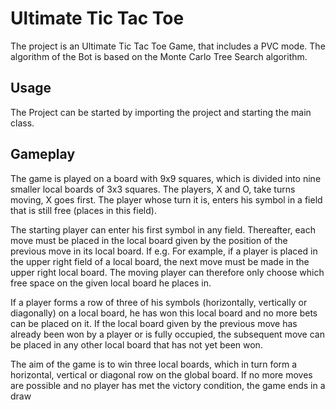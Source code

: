 # Ultimate Tic Tac Toe

The project is an Ultimate Tic Tac Toe Game, that includes a PVC mode.
The algorithm of the Bot is based on the Monte Carlo Tree Search algorithm.

## Usage
The Project can be started by importing the project and starting the main class.

## Gameplay
The game is played on a board with 9x9 squares, which is divided into nine smaller local boards of 3x3 squares. 
The players, X and O, take turns moving, X goes first. The player whose turn it is, enters his symbol in a field 
that is still free (places in this field).

The starting player can enter his first symbol in any field. Thereafter, each move must be placed in the local board 
given by the position of the previous move in its local board. If e.g. For example, if a player is placed in the upper 
right field of a local board, the next move must be made in the upper right local board. The moving player can therefore 
only choose which free space on the given local board he places in.

If a player forms a row of three of his symbols (horizontally, vertically or diagonally) on a local board, he has won this 
local board and no more bets can be placed on it. If the local board given by the previous move has already been won by a 
player or is fully occupied, the subsequent move can be placed in any other local board that has not yet been won.

The aim of the game is to win three local boards, which in turn form a horizontal, vertical or diagonal row on the 
global board. If no more moves are possible and no player has met the victory condition, the game ends in a draw